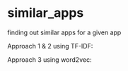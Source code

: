 # similar_apps
finding out similar apps for a given app

Approach 1 & 2 using TF-IDF: 

Approach 3 using word2vec:

